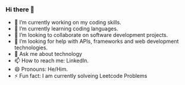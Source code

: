 ### Hi there 👋

- 🔭 I’m currently working on my coding skills.
- 🌱 I’m currently learning coding languages.
- 👯 I’m looking to collaborate on software development projects.
- 🤔 I’m looking for help with APIs, frameworks and web development technologies.
- 💬 Ask me about technology
- 📫 How to reach me: LinkedIn.
- 😄 Pronouns: He/Him.
- ⚡ Fun fact: I am currently solveing Leetcode Problems
